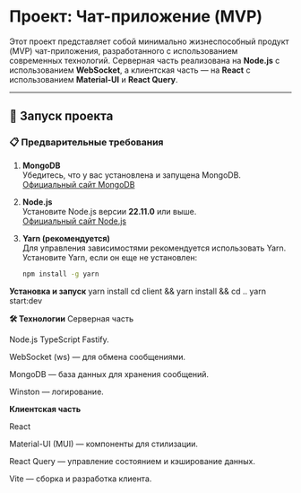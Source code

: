 # Проект: Чат-приложение (MVP)

Этот проект представляет собой минимально жизнеспособный продукт (MVP) чат-приложения, разработанного с использованием современных технологий. Серверная часть реализована на **Node.js** с использованием **WebSocket**, а клиентская часть — на **React** с использованием **Material-UI** и **React Query**.

---

## 🚀 Запуск проекта

### 📋 Предварительные требования

1. **MongoDB**  
   Убедитесь, что у вас установлена и запущена MongoDB.  
   [Официальный сайт MongoDB](https://www.mongodb.com/try/download/community)

2. **Node.js**  
   Установите Node.js версии **22.11.0** или выше.  
   [Официальный сайт Node.js](https://nodejs.org/)

3. **Yarn (рекомендуется)**  
   Для управления зависимостями рекомендуется использовать Yarn.  
   Установите Yarn, если он еще не установлен:  
   ```bash
   npm install -g yarn

**Установка и запуск** 
yarn install
cd client && yarn install && cd ..
yarn start:dev


**🛠 Технологии**
Серверная часть

Node.js TypeScript Fastify.

WebSocket (ws) — для обмена сообщениями.

MongoDB — база данных для хранения сообщений.

Winston — логирование.

**Клиентская часть**

React 

Material-UI (MUI) — компоненты для стилизации.

React Query — управление состоянием и кэширование данных.

Vite — сборка и разработка клиента.